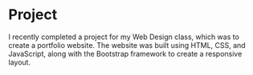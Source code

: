 # Project
I recently completed a project for my Web Design class, which was to create a portfolio website. The website was built using HTML, CSS, and JavaScript, along with the Bootstrap framework to create a responsive layout.
